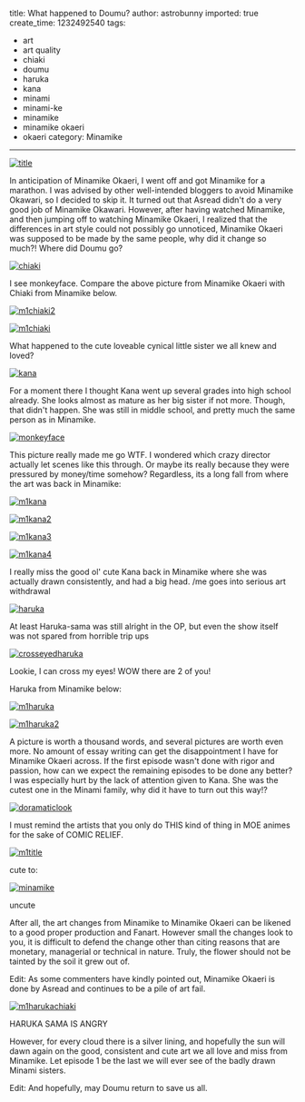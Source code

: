 title: What happened to Doumu?
author: astrobunny
imported: true
create_time: 1232492540
tags:
- art
- art quality
- chiaki
- doumu
- haruka
- kana
- minami
- minami-ke
- minamike
- minamike okaeri
- okaeri
category: Minamike
---
 [![](wp-uploads/2009/01/title-500x281.jpg "title")](/images/wp-uploads/2009/01/title.jpg)  
  
In anticipation of Minamike Okaeri, I went off and got Minamike for a marathon. I was advised by other well-intended bloggers to avoid Minamike Okawari, so I decided to skip it. It turned out that Asread didn't do a very good job of Minamike Okawari. However, after having watched Minamike, and then jumping off to watching Minamike Okaeri, I realized that the differences in art style could not possibly go unnoticed, Minamike Okaeri was supposed to be made by the same people, why did it change so much?! Where did Doumu go?  
  
<!--more-->  
  
 [![](wp-uploads/2009/01/chiaki-500x281.jpg "chiaki")](/images/wp-uploads/2009/01/chiaki.jpg)  
  
I see monkeyface. Compare the above picture from Minamike Okaeri with Chiaki from Minamike below.  
  
 [![](wp-uploads/2009/01/m1chiaki2-500x281.jpg "m1chiaki2")](/images/wp-uploads/2009/01/m1chiaki2.jpg)  
  
 [![](wp-uploads/2009/01/m1chiaki-500x281.jpg "m1chiaki")](/images/wp-uploads/2009/01/m1chiaki.jpg)  
  
What happened to the cute loveable cynical little sister we all knew and loved?  
  
 [![](wp-uploads/2009/01/kana-500x281.jpg "kana")](/images/wp-uploads/2009/01/kana.jpg)  
  
For a moment there I thought Kana went up several grades into high school already. She looks almost as mature as her big sister if not more. Though, that didn't happen. She was still in middle school, and pretty much the same person as in Minamike.  
  
 [![](wp-uploads/2009/01/monkeyface-500x281.jpg "monkeyface")](/images/wp-uploads/2009/01/monkeyface.jpg)  
  
This picture really made me go WTF. I wondered which crazy director actually let scenes like this through. Or maybe its really because they were pressured by money/time somehow? Regardless, its a long fall from where the art was back in Minamike:  
  
 [![](wp-uploads/2009/01/m1kana-500x281.jpg "m1kana")](/images/wp-uploads/2009/01/m1kana.jpg)  
  
 [![](wp-uploads/2009/01/m1kana2-500x281.jpg "m1kana2")](/images/wp-uploads/2009/01/m1kana2.jpg)  
  
 [![](wp-uploads/2009/01/m1kana3-500x281.jpg "m1kana3")](/images/wp-uploads/2009/01/m1kana3.jpg)  
  
 [![](wp-uploads/2009/01/m1kana4-500x281.jpg "m1kana4")](/images/wp-uploads/2009/01/m1kana4.jpg)  
  
I really miss the good ol' cute Kana back in Minamike where she was actually drawn consistently, and had a big head. /me goes into serious art withdrawal  
  
 [![](wp-uploads/2009/01/haruka-500x281.jpg "haruka")](/images/wp-uploads/2009/01/haruka.jpg)  
  
At least Haruka-sama was still alright in the OP, but even the show itself was not spared from horrible trip ups  
  
 [![](wp-uploads/2009/01/crosseyedharuka-500x281.jpg "crosseyedharuka")](/images/wp-uploads/2009/01/crosseyedharuka.jpg)  
  
Lookie, I can cross my eyes! WOW there are 2 of you!  
  
Haruka from Minamike below:  
  
 [![](wp-uploads/2009/01/m1haruka-500x281.jpg "m1haruka")](/images/wp-uploads/2009/01/m1haruka.jpg)  
  
 [![](wp-uploads/2009/01/m1haruka2-500x281.jpg "m1haruka2")](/images/wp-uploads/2009/01/m1haruka2.jpg)  
  
A picture is worth a thousand words, and several pictures are worth even more. No amount of essay writing can get the disappointment I have for Minamike Okaeri across. If the first episode wasn't done with rigor and passion, how can we expect the remaining episodes to be done any better? I was especially hurt by the lack of attention given to Kana. She was the cutest one in the Minami family, why did it have to turn out this way!?  
  
 [![](wp-uploads/2009/01/doramaticlook-500x281.jpg "doramaticlook")](/images/wp-uploads/2009/01/doramaticlook.jpg)  
  
I must remind the artists that you only do THIS kind of thing in MOE animes for the sake of COMIC RELIEF.  
  
 [![](wp-uploads/2009/01/m1title-500x281.jpg "m1title")](/images/wp-uploads/2009/01/m1title.jpg)  
  
cute to:  
  
 [![](wp-uploads/2009/01/minamike-500x281.jpg "minamike")](/images/wp-uploads/2009/01/minamike.jpg)  
  
uncute  
  
After all, the art changes from Minamike to Minamike Okaeri can be likened to a good proper production and Fanart. However small the changes look to you, it is difficult to defend the change other than citing reasons that are monetary, managerial or technical in nature. Truly, the flower should not be tainted by the soil it grew out of.  
  
Edit: As some commenters have kindly pointed out, Minamike Okaeri is done by Asread and continues to be a pile of art fail.  
  
 [![](wp-uploads/2009/01/m1harukachiaki-500x281.jpg "m1harukachiaki")](/images/wp-uploads/2009/01/m1harukachiaki.jpg)  
  
HARUKA SAMA IS ANGRY  
  
However, for every cloud there is a silver lining, and hopefully the sun will dawn again on the good, consistent and cute art we all love and miss from Minamike. Let episode 1 be the last we will ever see of the badly drawn Minami sisters.  
  
Edit: And hopefully, may Doumu return to save us all.